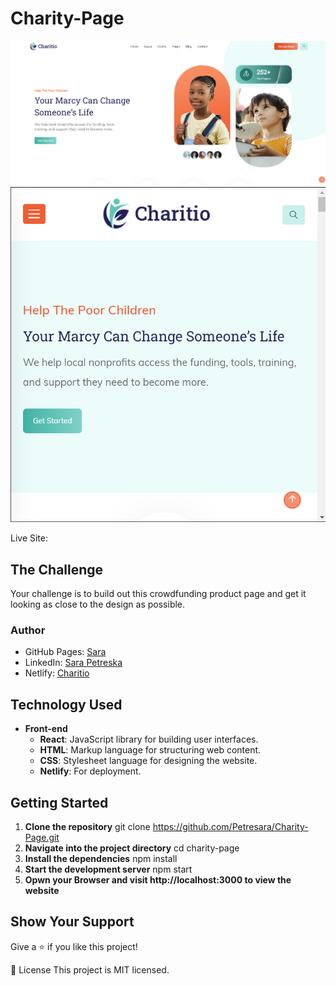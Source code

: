 # Charity-Page
![Desktop Design](desktop-design.png)
![Mobile Design](mobile-design.png)

Live Site: 

## The Challenge
Your challenge is to build out this crowdfunding product page and get it looking as close to the design as possible.

### Author
- GitHub Pages: [Sara](https://github.com/Petresara)
- LinkedIn: [Sara Petreska](https://www.linkedin.com/in/sara-petreska-28bba7304/)
- Netlify: [Charitio](https://charity-react-app.netlify.app/)

## Technology Used
- **Front-end**
  - **React**: JavaScript library for building user interfaces.
  - **HTML**: Markup language for structuring web content.
  - **CSS**: Stylesheet language for designing the website.
  - **Netlify**: For deployment.

## Getting Started
1. **Clone the repository**
     git clone https://github.com/Petresara/Charity-Page.git
2. **Navigate into the project directory**
     cd charity-page
3. **Install the dependencies**
     npm install
4. **Start the development server**
     npm start
5. **Opwn your Browser and visit http://localhost:3000 to view the website**

## Show Your Support
   Give a ⭐️ if you like this project!

   📝 License This project is MIT licensed.